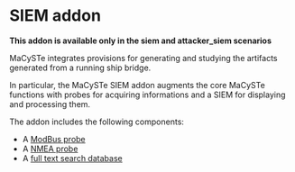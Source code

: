 # SIEM addon

**This addon is available only in the siem and attacker_siem scenarios**


MaCySTe integrates provisions for generating and studying the artifacts generated from a running ship bridge.

In particular, the MaCySTe SIEM addon augments the core MaCySTe functions with probes for acquiring informations and a SIEM for displaying and processing them.

The addon includes the following components:

- A [ModBus probe](./modbus-probe.md)
- A [NMEA probe](./nmea-probe.md)
- A [full text search database](./opensearch.md)
